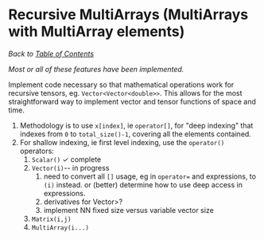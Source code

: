 # Recursive MultiArrays (MultiArrays with MultiArray elements)
_Back to [Table of Contents](../README.md)_

_Most or all of these features have been implemented._

Implement code necessary so that mathematical operations work for recursive tensors, eg. `Vector<Vector<double>>`.  This allows for the most straightforward way to implement vector and tensor functions of space and time.

1. Methodology is to use `x[index]`, ie `operator[]`, for "deep indexing" that indexes from `0` to `total_size()-1`, covering all the elements contained.  
1. For shallow indexing, ie first level indexing, use the `operator()` operators:
    1. `Scalar()` ✓ complete 
    1. `Vector(i)`-- in progress  
       1. need to convert all `[]` usage, eg in `operator=` and expressions, to `(i)` instead. or (better)  determine how to use deep access in expressions.
       1. derivatives for Vector<Vector><double>>?
       1. implement NN fixed size versus variable vector size
    1. `Matrix(i,j)` 
    1. `MultiArray(i...)`

